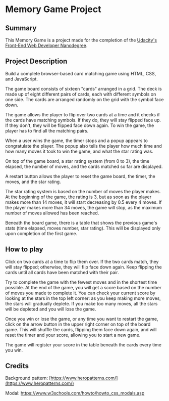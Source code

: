 # Memory Game Project

## Summary

This Memory Game is a project made for the completion of the [Udacity's Front-End Web Developer Nanodegree](https://www.udacity.com/course/front-end-web-developer-nanodegree--nd001?v=fe1).

## Project Description

Build a complete browser-based card matching game using HTML, CSS, and JavaScript.

The game board consists of sixteen "cards" arranged in a grid. The deck is made up of eight different pairs of cards, each with different symbols on one side. The cards are arranged randomly on the grid with the symbol face down.

The game allows the player to flip over two cards at a time and it checks if the cards have matching symbols. If they do, they will stay flipped face up. If they don't, they will be flipped face down again.
To win the game, the player has to find all the matching pairs.

When a user wins the game, the timer stops and a popup appears to congratulate the player. The popup also tells the player how much time and how many moves it took to win the game, and what the star rating was.

On top of the game board, a star rating system (from 0 to 3), the time elapsed, the number of moves, and the cards matched so far are displayed.

A restart button allows the player to reset the game board, the timer, the moves, and the star rating.

The star rating system is based on the number of moves the player makes. At the beginning of the game, the rating is 3, but as soon as the player makes more than 14 moves, it will start decreasing by 0.5 every 4 moves. If the player makes more than 34 moves, the game will stop, as the maximum number of moves allowed has been reached.

Beneath the board game, there is a table that shows the previous game's stats (time elapsed, moves number, star rating). This will be displayed only upon completion of the first game.

## How to play

Click on two cards at a time to flip them over. If the two cards match, they will stay flipped; otherwise, they will flip face down again. Keep flipping the cards until all cards have been matched with their pair.

Try to complete the game with the fewest moves and in the shortest time possible. At the end of the game, you will get a score based on the number of moves you made to complete it. You can check your current score by looking at the stars in the top left corner: as you keep making more moves, the stars will gradually deplete. If you make too many moves, all the stars will be depleted and you will lose the game.

Once you win or lose the game, or any time you want to restart the game, click on the arrow button in the upper right corner on top of the board game. This will shuffle the cards, flipping them face down again, and will reset the timer and your score, allowing you to start a new game.

The game will register your score in the table beneath the cards every time you win.

## Credits

Background pattern: [https://www.heropatterns.com/](https://www.heropatterns.com/)

Modal: https://www.w3schools.com/howto/howto_css_modals.asp
